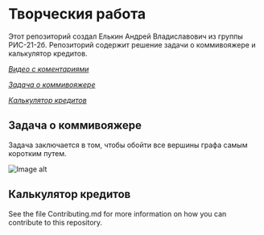 # Творческия работа

Этот репозиторий создал Елькин Андрей Владиславович из группы РИС-21-2б. Репозиторий содержит решение задачи о коммивояжере и калькулятор кредитов.

[*Видео с коментариями*](https://www.youtube.com/watch?v=CJlnWSI4Nwo)

[*Задача о коммивояжере*](https://github.com/ElkinAndrey/CreativeWork/tree/main/TravelingSalesman)

[*Калькулятор кредитов*](https://github.com/ElkinAndrey/CreativeWork/tree/main/Calculator)

## Задача о коммивояжере

Задача заключается в том, чтобы обойти все вершины графа самым коротким путем. 

![Image alt](https://github.com/ElkinAndrey/CreativeWork/tree/main/Images/Calculator.png)

## Калькулятор кредитов

See the file Contributing.md for more information on how you can contribute to this repository.
